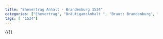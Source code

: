 ```yaml
---
title: "Ehevertrag Anhalt - Brandenburg 1534"
categories: ["Ehevertrag", "Bräutigam:Anhalt ", "Braut: Brandenburg", "Eheschließung vollzogen?:Ja", "verschiedenkonfessionelle Ehe?:unbekannt", "Dynastie Bräutigam:Askanier (Anhalt)", "Akteur Bräutigam:Askanier (Anhalt)", "Akteur Braut:Greifen", "Textbezug?:ja", "Ständisch?:nein", "Ratifikation?:nein", "Sonstiges?:nein", "Bräutigam:Anhalt ", "Braut: Brandenburg"]
tags: [ "1534"]
---
```

<!--more-->
{{<v56>}}